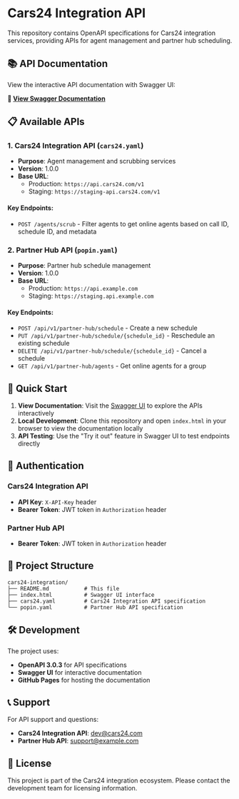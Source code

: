 # Cars24 Integration API

This repository contains OpenAPI specifications for Cars24 integration services, providing APIs for agent management and partner hub scheduling.

## 📚 API Documentation

View the interactive API documentation with Swagger UI:

**🔗 [View Swagger Documentation](https://nowflow.github.io/cars24-integration/)**

## 📋 Available APIs

### 1. Cars24 Integration API (`cars24.yaml`)
- **Purpose**: Agent management and scrubbing services
- **Version**: 1.0.0
- **Base URL**: 
  - Production: `https://api.cars24.com/v1`
  - Staging: `https://staging-api.cars24.com/v1`

#### Key Endpoints:
- `POST /agents/scrub` - Filter agents to get online agents based on call ID, schedule ID, and metadata

### 2. Partner Hub API (`popin.yaml`)
- **Purpose**: Partner hub schedule management
- **Version**: 1.0.0
- **Base URL**: 
  - Production: `https://api.example.com`
  - Staging: `https://staging.api.example.com`

#### Key Endpoints:
- `POST /api/v1/partner-hub/schedule` - Create a new schedule
- `PUT /api/v1/partner-hub/schedule/{schedule_id}` - Reschedule an existing schedule
- `DELETE /api/v1/partner-hub/schedule/{schedule_id}` - Cancel a schedule
- `GET /api/v1/partner-hub/agents` - Get online agents for a group

## 🚀 Quick Start

1. **View Documentation**: Visit the [Swagger UI](https://nowflow.github.io/cars24-integration/) to explore the APIs interactively
2. **Local Development**: Clone this repository and open `index.html` in your browser to view the documentation locally
3. **API Testing**: Use the "Try it out" feature in Swagger UI to test endpoints directly

## 🔐 Authentication

### Cars24 Integration API
- **API Key**: `X-API-Key` header
- **Bearer Token**: JWT token in `Authorization` header

### Partner Hub API
- **Bearer Token**: JWT token in `Authorization` header

## 📁 Project Structure

```
cars24-integration/
├── README.md           # This file
├── index.html          # Swagger UI interface
├── cars24.yaml         # Cars24 Integration API specification
└── popin.yaml          # Partner Hub API specification
```

## 🛠️ Development

The project uses:
- **OpenAPI 3.0.3** for API specifications
- **Swagger UI** for interactive documentation
- **GitHub Pages** for hosting the documentation

## 📞 Support

For API support and questions:
- **Cars24 Integration API**: dev@cars24.com
- **Partner Hub API**: support@example.com

## 📄 License

This project is part of the Cars24 integration ecosystem. Please contact the development team for licensing information.
